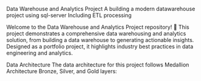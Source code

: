 Data Warehouse and Analytics Project
A building a modern datawarehouse project using sql-server Including ETL processing 

Welcome to the Data Warehouse and Analytics Project repository! 🚀
This project demonstrates a comprehensive data warehousing and analytics solution, from building a data warehouse to generating actionable insights. Designed as a portfolio project, it highlights industry best practices in data engineering and analytics.



Data Architecture
The data architecture for this project follows Medallion Architecture Bronze, Silver, and Gold layers:
